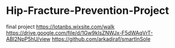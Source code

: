 # Hip-Fracture-Prevention-Project
final project
https://lotanbs.wixsite.com/walk
https://drive.google.com/file/d/1Gw9kIsZNWJx-F5dWAqVrT-ABI2NpP5hU/view
https://github.com/arkadiraf/smartInSole
